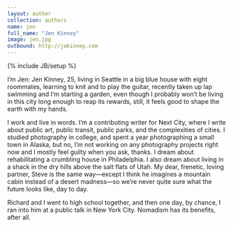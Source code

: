 ```yaml
---
layout: author
collection: authors
name: jen
full_name: "Jen Kinney"
image: jen.jpg
outbound: http://jakinney.com
---
```

{% include JB/setup %}

I’m Jen: Jen Kinney, 25, living in Seattle in a big blue house with eight roommates, learning to knit and to play the guitar, recently taken up lap swimming and I’m starting a garden, even though I probably won’t be living in this city long enough to reap its rewards, still, it feels good to shape the earth with my hands.

I work and live in words. I’m a contributing writer for Next City, where I write about public art, public transit, public parks, and the complexities of cities. I studied photography in college, and spent a year photographing a small town in Alaska, but no, I’m not working on any photography projects right now and I mostly feel guilty when you ask, thanks. I dream about rehabilitating a crumbling house in Philadelphia. I also dream about living in a shack in the dry hills above the salt flats of Utah. My dear, frenetic, loving partner, Steve is the same way—except I think he imagines a mountain cabin instead of a desert madness—so we’re never quite sure what the future looks like, day to day.

Richard and I went to high school together, and then one day, by chance, I ran into him at a public talk in New York City. Nomadism has its benefits, after all.